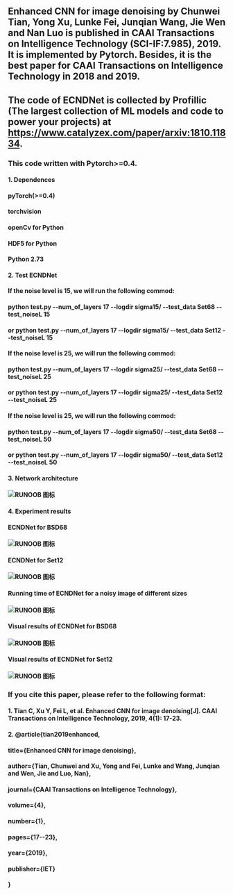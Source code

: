 ## Enhanced CNN for image denoising by Chunwei Tian, Yong Xu, Lunke Fei, Junqian Wang, Jie Wen and Nan Luo is published in CAAI Transactions on Intelligence Technology (SCI-IF:7.985), 2019. It is implemented by Pytorch. Besides, it is the best paper for CAAI Transactions on Intelligence Technology in 2018 and 2019. 

## The code of ECNDNet is collected by Profillic (The largest collection of ML models and code to power your projects) at https://www.catalyzex.com/paper/arxiv:1810.11834.

### This code written with Pytorch>=0.4. 
#### 1. Dependences
####   pyTorch(>=0.4)
####   torchvision 
####   openCv for Python
####   HDF5 for Python
####   Python 2.73

#### 2. Test ECNDNet 
####  If the noise level is 15, we will run the following commod:
####         python test.py  --num_of_layers 17 --logdir sigma15/ --test_data Set68 --test_noiseL 15
####    or python test.py  --num_of_layers 17 --logdir sigma15/ --test_data Set12 --test_noiseL 15

####  If the noise level is 25, we will run the following commod:
####        python test.py  --num_of_layers 17 --logdir sigma25/ --test_data Set68 --test_noiseL 25
####    or python test.py  --num_of_layers 17 --logdir sigma25/ --test_data Set12 --test_noiseL 25

####  If the noise level is 25, we will run the following commod:
####    python test.py  --num_of_layers 17 --logdir sigma50/ --test_data Set68 --test_noiseL 50
####   or python test.py  --num_of_layers 17 --logdir sigma50/ --test_data Set12 --test_noiseL 50
#### 3. Network architecture 
#### ![RUNOOB 图标](./result//1.png)

#### 4. Experiment results
#### ECNDNet for BSD68
#### ![RUNOOB 图标](./result/2.png)

#### ECNDNet for Set12
#### ![RUNOOB 图标](./result/3.png)

#### Running time of ECNDNet for a noisy image of different sizes
#### ![RUNOOB 图标](./result/6.png)

#### Visual results of ECNDNet for BSD68
#### ![RUNOOB 图标](./result/4.png)

#### Visual results of ECNDNet for Set12
#### ![RUNOOB 图标](./result/5.png)

### If you cite this paper, please refer to the following format:
#### 1. Tian C, Xu Y, Fei L, et al. Enhanced CNN for image denoising[J]. CAAI Transactions on Intelligence Technology, 2019, 4(1): 17-23.
#### 2. @article{tian2019enhanced,
####  title={Enhanced CNN for image denoising},
####  author={Tian, Chunwei and Xu, Yong and Fei, Lunke and Wang, Junqian and Wen, Jie and Luo, Nan},
####  journal={CAAI Transactions on Intelligence Technology},
####  volume={4},
####  number={1},
####  pages={17--23},
####  year={2019},
####  publisher={IET}
#### }
